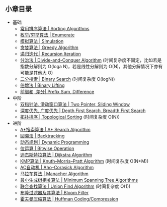 ## 小章目录
  
- 基础
  - [常用排序算法 | Sorting Algorithms](./Common%20Sorts/README.md)
  - [枚举/穷举算法 | Enumerate](./枚举(穷举)算法.md)
  - [模拟算法 | Simulation](./模拟算法.md)
  - [贪婪算法 | Greedy Algorithm](./贪婪算法.md)
  - [递归迭代 | Recursion Iteration](./递归与迭代.md)
  - [分治法 | Divide-and-Conquer Algorithm](./分治法.md) (时间复杂度不固定，比如若是指数分解则为 O(loga N)，若是线性分解则为 O(N)，其他分解情况下亦有可能是其他大 O)
  - [二分搜索 | Binary Search](./二分搜索.md) (时间复杂度 O(logN))
  - [倍增法 | Binary Lifting](./倍增法.md)
  - [前缀和, 差分| Prefix Sum, Difference](./前缀和与差分.md)
- 中阶
  - [双指针法, 滑动窗口算法 | Two Pointer, Sliding Window](./双指针法与滑动窗口算法.md)
  - [深度优先, 广度优先 | Depth First Search, Breadth First Search](./树图遍历.md)
  - [拓扑排序 | Topological Sorting](./拓扑排序.md) (时间复杂度 O(N))
- 进阶
  - [A&ast;搜索算法 | A&ast; Search Algorithm](./A*搜索算法.md)
  - [回溯法 | Backtracking](./NQueen.java)
  - [动态规划 | Dynamic Programming](./动态规划.md)
  - [位运算 | Bitwise Operation](./位运算.md)
  - [迪杰斯特拉算法 | Dijkstra Algorithm](./Dijkstra算法.md)
  - [KMP算法 | Knuth–Morris–Pratt Algorithm](./KMP算法.md) (时间复杂度 O(N+M))
  - [AC自动机 | Aho–Corasick Algorithm](./AC自动机.md)
  - [马拉车算法 | Manacher Algorithm]()
  - [最小生成树相关算法 | Minimum Spanning Tree Algorithms]()
  - [联合查找算法 | Union Find Algorithm](./并查集与联合查找算法.md) (时间复杂度 O(1))
  - [布隆过滤器及其算法 | Bloom Filter](./布隆过滤器及其算法.md)
  - [霍夫曼压缩算法 | Huffman Coding/Compression](./霍夫曼压缩算法.md)
  
